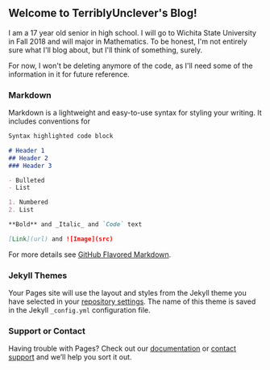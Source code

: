 ## Welcome to TerriblyUnclever's Blog!

I am a 17 year old senior in high school. I will go to Wichita State University in Fall 2018 and will major in Mathematics. To be honest, I'm not entirely sure what I'll blog about, but I'll think of something, surely.

For now, I won't be deleting anymore of the code, as I'll need some of the information in it for future reference.

### Markdown

Markdown is a lightweight and easy-to-use syntax for styling your writing. It includes conventions for

```markdown
Syntax highlighted code block

# Header 1
## Header 2
### Header 3

- Bulleted
- List

1. Numbered
2. List

**Bold** and _Italic_ and `Code` text

[Link](url) and ![Image](src)
```

For more details see [GitHub Flavored Markdown](https://guides.github.com/features/mastering-markdown/).

### Jekyll Themes

Your Pages site will use the layout and styles from the Jekyll theme you have selected in your [repository settings](https://github.com/TerriblyUnclever/TerriblyUnclever.github.io/settings). The name of this theme is saved in the Jekyll `_config.yml` configuration file.

### Support or Contact

Having trouble with Pages? Check out our [documentation](https://help.github.com/categories/github-pages-basics/) or [contact support](https://github.com/contact) and we’ll help you sort it out.
